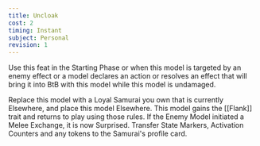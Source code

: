 ```yaml
---
title: Uncloak
cost: 2
timing: Instant
subject: Personal
revision: 1
---
```

Use this feat in the Starting Phase or when this model is targeted by an enemy effect or a model declares an action or resolves an effect that will bring it into BtB with this model while this model is undamaged.

Replace this model with a Loyal Samurai you own that is currently Elsewhere, and place this model Elsewhere.
This model gains the [[Flank]] trait and returns to play using those rules.
If the Enemy Model initiated a Melee Exchange, it is now Surprised.
Transfer State Markers, Activation Counters and any tokens to the Samurai's profile card.